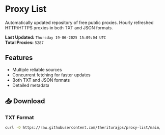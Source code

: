 # Proxy List

Automatically updated repository of free public proxies. Hourly refreshed HTTP/HTTPS proxies in both TXT and JSON formats.

**Last Updated:** `Thursday 19-06-2025 15:09:04 UTC`  
**Total Proxies:** `5287`

## Features
- Multiple reliable sources
- Concurrent fetching for faster updates
- Both TXT and JSON formats
- Detailed metadata

## 📥 Download

### TXT Format
```bash
curl -O https://raw.githubusercontent.com/theriturajps/proxy-list/main/proxies.txt